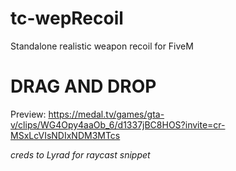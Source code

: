 # tc-wepRecoil
Standalone realistic weapon recoil for FiveM

# DRAG AND DROP
Preview: https://medal.tv/games/gta-v/clips/WG4Opy4aaOb_6/d1337jBC8HOS?invite=cr-MSxLcVIsNDIxNDM3MTcs











*creds to Lyrad for raycast snippet*
